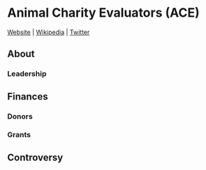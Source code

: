 # Animal Charity Evaluators (ACE)

[Website]() | [Wikipedia]() |  [Twitter]()

## About

### Leadership

## Finances

### Donors




### Grants


## Controversy

